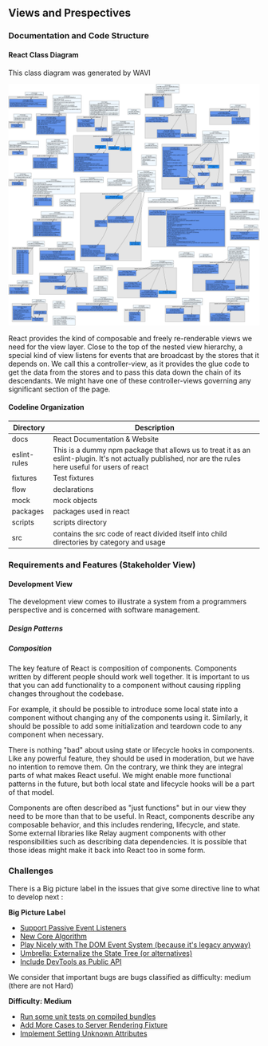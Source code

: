 ## Views and Prespectives

### Documentation and Code Structure

#### React Class Diagram

This class diagram was generated by WAVI

<img src="https://github.com/ZakiNata/ASOSMA/blob/master/React/images/reactClassDiagram.png" alt="Class Diagram" width="600">

React provides the kind of composable and freely re-renderable views we need for the view layer. Close to the top of the nested view hierarchy, a special kind of view listens for events that are broadcast by the stores that it depends on. We call this a controller-view, as it provides the glue code to get the data from the stores and to pass this data down the chain of its descendants. We might have one of these controller-views governing any significant section of the page.

#### Codeline Organization 

Directory | Description
--- | --- 
docs | React Documentation & Website
eslint-rules | This is a dummy npm package that allows us to treat it as an eslint-plugin. It's not actually published, nor are the rules here useful for users of react
fixtures | Test fixtures
flow | declarations
mock | mock objects
packages | packages used in react
scripts | scripts directory
src | contains the src code of react divided itself into child directories by category and usage



### Requirements and Features (Stakeholder View)


#### Development View

The development view comes to  illustrate a system from a programmers perspective and is concerned with software management. 

##### Design Patterns

##### Composition

The key feature of React is composition of components. Components written by different people should work well together. It is important to us that you can add functionality to a component without causing rippling changes throughout the codebase.

For example, it should be possible to introduce some local state into a component without changing any of the components using it. Similarly, it should be possible to add some initialization and teardown code to any component when necessary.

There is nothing "bad" about using state or lifecycle hooks in components. Like any powerful feature, they should be used in moderation, but we have no intention to remove them. On the contrary, we think they are integral parts of what makes React useful. We might enable more functional patterns in the future, but both local state and lifecycle hooks will be a part of that model.

Components are often described as "just functions" but in our view they need to be more than that to be useful. In React, components describe any composable behavior, and this includes rendering, lifecycle, and state. Some external libraries like Relay augment components with other responsibilities such as describing data dependencies. It is possible that those ideas might make it back into React too in some form.
 



### Challenges
There is a Big picture label in the issues that give some directive line to what to develop next :

**Big Picture Label** 

- [Support Passive Event Listeners](https://github.com/facebook/react/issues/6436)
- [New Core Algorithm](https://github.com/facebook/react/issues/6170)
- [Play Nicely with The DOM Event System (because it's legacy anyway)](https://github.com/facebook/react/issues/4751)
- [Umbrella: Externalize the State Tree (or alternatives)](https://github.com/facebook/react/issues/4595)
- [Include DevTools as Public API](https://github.com/facebook/react/issues/4593)


We consider that important bugs are bugs classified as difficulty: medium (there are not Hard)

**Difficulty: Medium**
- [Run some unit tests on compiled bundles](https://github.com/facebook/react/issues/9955)
- [Add More Cases to Server Rendering Fixture](https://github.com/facebook/react/issues/9866)
- [Implement Setting Unknown Attributes](https://github.com/facebook/react/issues/9477)

